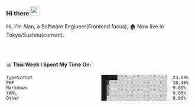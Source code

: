 ### Hi there <img src="https://media.giphy.com/media/hvRJCLFzcasrR4ia7z/giphy.gif" width="25px">

<!-- ![visitors](https://visitor-badge.glitch.me/badge?page_id=dislfyer.dislfyer) -->

Hi, I'm Alan, a Software Engineer(Frontend focus), 🏠 Now live in Tokyo/Suzhou(current).

<br/>
<br/>

📊 **This Week I Spent My Time On:**


<!--START_SECTION:waka-->

```text
TypeScript                          ██████░░░░░░░░░░░░░░░░░░░  23.09%
PHP                                 ██▓░░░░░░░░░░░░░░░░░░░░░░  10.46%
Markdown                            ██▒░░░░░░░░░░░░░░░░░░░░░░  9.88%
YAML                                ██▒░░░░░░░░░░░░░░░░░░░░░░  9.03%
Other                               ██░░░░░░░░░░░░░░░░░░░░░░░  8.86%
```

<!--END_SECTION:waka-->

<!--
**About Me:**
 -->
